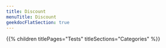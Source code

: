```yaml
---
title: Discount
menuTitle: Discount 
geekdocFlatSection: true
---
```


{{% children titlePages="Tests" titleSections="Categories" %}}